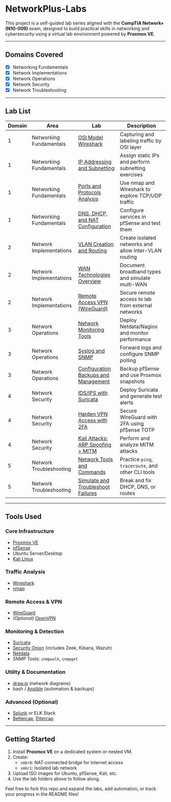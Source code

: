 
# NetworkPlus-Labs

This project is a self-guided lab series aligned with the **CompTIA Network+ (N10-009)** exam, designed to build practical skills in networking and cybersecurity using a virtual lab environment powered by **Proxmox VE**.

---

## Domains Covered

- [x] Networking Fundamentals
- [x] Network Implementations
- [x] Network Operations
- [x] Network Security
- [x] Network Troubleshooting

---

## Lab List

| Domain | Area | Lab | Description |
|--------|------|-----|-------------|
| 1 | Networking Fundamentals | [OSI Model Wireshark](./domain-1-networking-fundamentals/01-osi-model-wireshark) | Capturing and labeling traffic by OSI layer |
| 1 | Networking Fundamentals | [IP Addressing and Subnetting](./domain-1-networking-fundamentals/02-ip-subnetting) | Assign static IPs and perform subnetting exercises |
| 1 | Networking Fundamentals | [Ports and Protocols Analysis](./domain-1-networking-fundamentals/03-ports-and-protocols) | Use nmap and Wireshark to explore TCP/UDP traffic |
| 1 | Networking Fundamentals | [DNS, DHCP, and NAT Configuration](./domain-1-networking-fundamentals/04-dns-dhcp-nat) | Configure services in pfSense and test them |
| 2 | Network Implementations | [VLAN Creation and Routing](./domain-2-network-implementations/01-vlans-and-trunking) | Create isolated networks and allow inter-VLAN routing |
| 2 | Network Implementations | [WAN Technologies Overview](./domain-2-network-implementations/02-wan-technologies) | Document broadband types and simulate multi-WAN |
| 2 | Network Implementations | [Remote Access VPN (WireGuard)](./domain-2-network-implementations/03-vpn-setup-wireguard) | Secure remote access to lab from external networks |
| 3 | Network Operations | [Network Monitoring Tools](./domain-3-network-operations/01-monitoring-tools) | Deploy Netdata/Nagios and monitor performance |
| 3 | Network Operations | [Syslog and SNMP](./domain-3-network-operations/02-syslog-and-snmp) | Forward logs and configure SNMP polling |
| 3 | Network Operations | [Configuration Backups and Management](./domain-3-network-operations/03-config-backups) | Backup pfSense and use Proxmox snapshots |
| 4 | Network Security | [IDS/IPS with Suricata](./domain-4-network-security/01-ids-suricata) | Deploy Suricata and generate test alerts |
| 4 | Network Security | [Harden VPN Access with 2FA](./domain-4-network-security/02-vpn-hardening-2fa) | Secure WireGuard with 2FA using pfSense TOTP |
| 4 | Network Security | [Kali Attacks: ARP Spoofing + MITM](./domain-4-network-security/03-kali-mitm-attacks) | Perform and analyze MITM attacks |
| 5 | Network Troubleshooting | [Network Tools and Commands](./domain-5-network-troubleshooting/01-tools-and-commands) | Practice `ping`, `traceroute`, and other CLI tools |
| 5 | Network Troubleshooting | [Simulate and Troubleshoot Failures](./domain-5-network-troubleshooting/02-simulated-failures) | Break and fix DHCP, DNS, or routes |

---

## Tools Used

### Core Infrastructure
- [Proxmox VE](https://www.proxmox.com/proxmox-ve)
- [pfSense](https://www.netgate.com/)
- Ubuntu Server/Desktop
- [Kali Linux](https://www.kali.org/)

### Traffic Analysis
- [Wireshark](https://www.wireshark.org/)
- [nmap](https://nmap.org/)

### Remote Access & VPN
- [WireGuard](https://www.wireguard.com/)
- *(Optional)* [OpenVPN](https://openvpn.net/)

### Monitoring & Detection
- [Suricata](https://suricata.io/)
- [Security Onion](https://securityonion.net/) (includes Zeek, Kibana, Wazuh)
- [Netdata](https://www.netdata.cloud/)
- SNMP Tools: `snmpwalk`, `snmpget`

### Utility & Documentation
- [draw.io](https://drawio.app/) (network diagrams)
- bash / [Ansible](https://www.ansible.com/) (automation & backups)

### Advanced (Optional)
- [Splunk](https://www.splunk.com/) or ELK Stack
- [Bettercap](https://www.bettercap.org/), [Ettercap](https://www.ettercap-project.org/)

---

## Getting Started

1. Install **Proxmox VE** on a dedicated system or nested VM.
2. Create:
   - `vmbr0`: NAT-connected bridge for internet access
   - `vmbr1`: Isolated lab network
3. Upload ISO images for Ubuntu, pfSense, Kali, etc.
4. Use the lab folders above to follow along.

Feel free to fork this repo and expand the labs, add automation, or track your progress in the README files!
